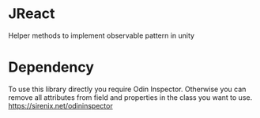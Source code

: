 # JReact
Helper methods to implement observable pattern in unity

# Dependency
To use this library directly you require Odin Inspector.
Otherwise you can remove all attributes from field and properties in the class you want to use.
https://sirenix.net/odininspector
